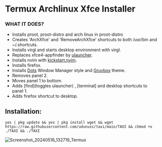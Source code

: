# Termux Archlinux Xfce Installer

### WHAT IT DOES?
- Installs proot, proot-distro and arch linux in proot-distro
- Creates 'ArchXfce' and 'RemoveArchXfce' shortcuts to both /usr/bin and ~/.shortcuts.
- Installs virgl and starts desktop environment with virgl.
- Replaces xfce4-appfinder by [ulauncher](https://github.com/Ulauncher/Ulauncher/).
- Installs nvim with [kickstart.nvim](https://github.com/nvim-lua/kickstart.nvim).
- Installs firefox.
- Installs [Dots](https://github.com/rafacuevas3/dots-theme) Window Manager style and [Gruvbox](https://github.com/Fausto-Korpsvart/Gruvbox-GTK-Theme) theme.
- Removes panel 2.
- Moves panel 1 to bottom.
- Adds [find](toggles ulauncher) , [terminal] and desktop shortcuts to panel 1.
- Adds firefox shortcut to desktop.

## Installation:
```yes | pkg update && yes | pkg install wget && wget https://raw.githubusercontent.com/udunuss/taxi/main/TAXI && chmod +x ./TAXI && ./TAXI ```


![Screenshot_20240516_132719_Termux](https://github.com/udunuss/taxi/assets/104630117/77a52bbc-6407-48ca-842b-762a3e448d8b)



